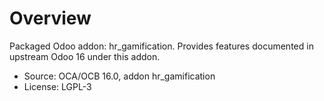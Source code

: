 # Overview

Packaged Odoo addon: hr_gamification. Provides features documented in upstream Odoo 16 under this addon.

- Source: OCA/OCB 16.0, addon hr_gamification
- License: LGPL-3
